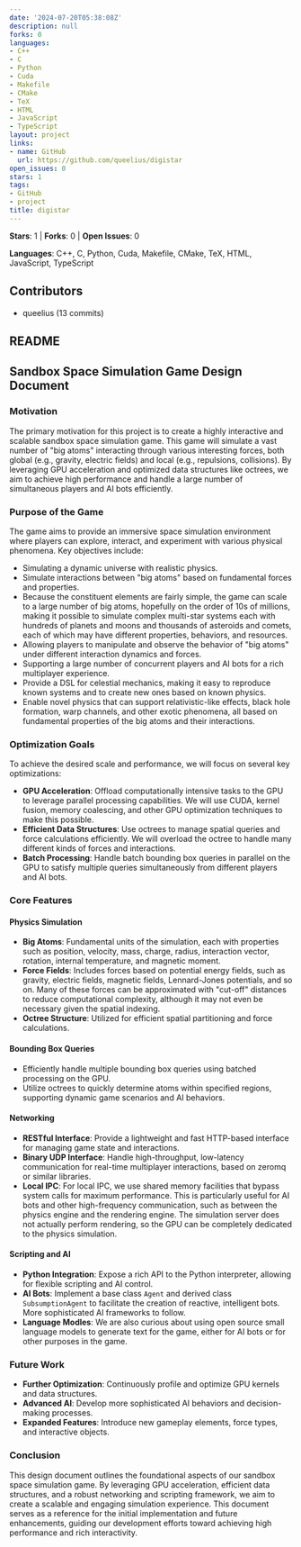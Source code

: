 ```yaml
---
date: '2024-07-20T05:38:08Z'
description: null
forks: 0
languages:
- C++
- C
- Python
- Cuda
- Makefile
- CMake
- TeX
- HTML
- JavaScript
- TypeScript
layout: project
links:
- name: GitHub
  url: https://github.com/queelius/digistar
open_issues: 0
stars: 1
tags:
- GitHub
- project
title: digistar
---
```


**Stars**: 1 | **Forks**: 0 | **Open Issues**: 0

**Languages**: C++, C, Python, Cuda, Makefile, CMake, TeX, HTML, JavaScript, TypeScript

## Contributors
- queelius (13 commits)

## README
## Sandbox Space Simulation Game Design Document

### Motivation

The primary motivation for this project is to create a highly interactive and scalable sandbox space simulation game. This game will simulate a vast number of "big atoms" interacting through various interesting forces, both global (e.g., gravity, electric fields) and local (e.g., repulsions, collisions). By leveraging GPU acceleration and optimized data structures like octrees, we aim to achieve high performance and handle a large number of simultaneous players and AI bots efficiently.

### Purpose of the Game

The game aims to provide an immersive space simulation environment where players can explore, interact, and experiment with various physical phenomena. Key objectives include:

- Simulating a dynamic universe with realistic physics.
- Simulate interactions between "big atoms" based on fundamental forces and properties.
- Because the constituent elements are fairly simple, the game can scale to a large number of big atoms, hopefully on the order of 10s of millions, making it possible to simulate complex multi-star systems each with hundreds of planets and moons and thousands of asteroids and comets, each of which may have different properties, behaviors, and resources.
- Allowing players to manipulate and observe the behavior of "big atoms" under different interaction dynamics and forces.
- Supporting a large number of concurrent players and AI bots for a rich multiplayer experience.
- Provide a DSL for celestial mechanics, making it easy to reproduce known systems and to create new ones based on known physics.
- Enable novel physics that can support relativistic-like effects, black hole formation, warp channels, and other exotic phenomena, all based on fundamental properties of the big atoms and their interactions.

### Optimization Goals

To achieve the desired scale and performance, we will focus on several key optimizations:
- **GPU Acceleration**: Offload computationally intensive tasks to the GPU to leverage parallel processing capabilities. We will use CUDA, kernel fusion, memory coalescing, and other GPU optimization techniques to make this possible.
- **Efficient Data Structures**: Use octrees to manage spatial queries and force calculations efficiently. We will overload the octree to handle many different kinds of forces and interactions.
- **Batch Processing**: Handle batch bounding box queries in parallel on the GPU to satisfy multiple queries simultaneously from different players and AI bots.

### Core Features

#### Physics Simulation
- **Big Atoms**: Fundamental units of the simulation, each with properties such as position, velocity, mass, charge, radius, interaction vector, rotation, internal temperature, and magnetic moment.
- **Force Fields**: Includes forces based on potential energy fields, such as gravity, electric fields, magnetic fields, Lennard-Jones potentials, and so on. Many of these forces can be approximated with "cut-off" distances to reduce computational complexity, although it may not even be necessary given the spatial indexing.
- **Octree Structure**: Utilized for efficient spatial partitioning and force calculations.

#### Bounding Box Queries
- Efficiently handle multiple bounding box queries using batched processing on the GPU.
- Utilize octrees to quickly determine atoms within specified regions, supporting dynamic game scenarios and AI behaviors.

#### Networking
- **RESTful Interface**: Provide a lightweight and fast HTTP-based interface for managing game state and interactions.
- **Binary UDP Interface**: Handle high-throughput, low-latency communication for real-time multiplayer interactions, based on zeromq or similar libraries.
- **Local IPC**: For local IPC, we use shared memory facilities that bypass system calls for maximum performance. This is particularly useful for AI bots and other high-frequency communication, such as between the physics engine and the rendering engine. The simulation server does not actually perform rendering, so the GPU can be completely dedicated to the physics simulation. 

#### Scripting and AI
- **Python Integration**: Expose a rich API to the Python interpreter, allowing for flexible scripting and AI control.
- **AI Bots**: Implement a base class `Agent` and derived class `SubsumptionAgent` to facilitate the creation of reactive, intelligent bots. More sophisticated AI frameworks to follow.
- **Language Modles**: We are also curious about using open source small language models to generate text for the game, either for AI bots or for other purposes in the game.

### **Future Work**

- **Further Optimization**: Continuously profile and optimize GPU kernels and data structures.
- **Advanced AI**: Develop more sophisticated AI behaviors and decision-making processes.
- **Expanded Features**: Introduce new gameplay elements, force types, and interactive objects.

### Conclusion

This design document outlines the foundational aspects of our sandbox space simulation game. By leveraging GPU acceleration, efficient data structures, and a robust networking and scripting framework, we aim to create a scalable and engaging simulation experience. This document serves as a reference for the initial implementation and future enhancements, guiding our development efforts toward achieving high performance and rich interactivity.
